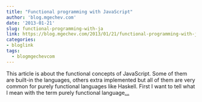 ```yaml
---
title: "Functional programming with JavaScript"
author: 'blog.mgechev.com'
date: '2013-01-21'
slug: functional-programming-with-ja
link: https://blog.mgechev.com/2013/01/21/functional-programming-with-javascript/
categories:
- bloglink
tags:
  - blogmgechevcom
---
```


This article is about the functional concepts of JavaScript. Some of them are built-in the languages, others extra implemented but all of them are very common for purely functional languages like Haskell. First I want to tell what I mean with the term purely functional language[... <i class="fas fa-external-link-alt"></i>](https://blog.mgechev.com/2013/01/21/functional-programming-with-javascript/)

